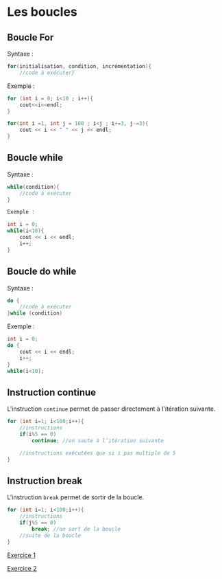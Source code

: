 # Les boucles

## Boucle For

Syntaxe :

``` c++
for(initialisation, condition, incrémentation){
    //code à exécuter}
```

Exemple :

``` c++
for (int i = 0; i<10 ; i++){
    cout<<i<<endl;
}

for(int i =1, int j = 100 ; i<j ; i+=3, j-=3){
    cout << i << " " << j << endl; 
}
```

## Boucle while

Syntaxe :

``` c++
while(condition){
    //code à exécuter
}

Exemple :

int i = 0;
while(i<10){
    cout << i << endl;
    i++; 
}
```

## Boucle do while

Syntaxe :

``` c++
do {
    //code à exécuter
}while (condition)
```

Exemple :

``` c++
int i = 0;
do {
    cout << i << endl;
    i++;
}
while(i<10);
```

## Instruction continue

L'instruction ```continue``` permet de passer directement à l'itération suivante.

``` c++
for (int i=1; i<100;i++){
    //instructions
    if(i%5 == 0)
        continue; //on saute à l’itération suivante

    //instructions exécutées que si i pas multiple de 5
}
```

## Instruction break

L'instruction ``` break ``` permet de sortir de la boucle.

``` c++
for (int i=1; i<100;i++){
    //instructions
    if(j%5 == 0)
        break; //on sort de la boucle
    //suite de la boucle
}
```
[Exercice 1](../Exercices/Exercice1/README.md)

[Exercice 2](../Exercices/Exercice2/README.md)
